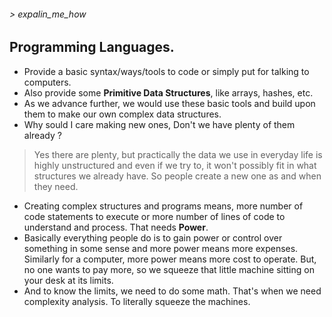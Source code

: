 ###### > expalin_me_how

## Programming Languages. 
 - Provide a basic syntax/ways/tools to code or simply put for talking
   to computers.
 - Also provide some **Primitive Data Structures**, like arrays, hashes,
   etc.
 - As we advance further, we would use these basic tools and build
   upon them to make our own complex data structures. 
 - Why sould I care making new ones, Don't we have plenty of them
   already ?  
 > Yes there are plenty, but practically the data we use in everyday life is 
 > highly unstructured and even if we try to, it won't possibly fit in what 
 > structures we already have. So people create a new one as and when
 > they need.
 
 - Creating complex structures and programs means, more number of
   code statements to execute or more number of lines of code to 
   understand and process. That needs **Power**. 
 - Basically everything people do is to gain power or control over
    something in some sense and more power means more expenses. 
    Similarly for a computer, more power means more cost to operate.
    But, no one wants to pay more, so we squeeze that little machine 
    sitting on your desk at its limits.
  - And to know the limits, we need to do some math. That's when 
    we need complexity analysis. To literally squeeze the machines.